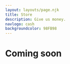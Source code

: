```yaml
---
layout: layouts/page.njk
title: Store
description: Give us money.
navlogo: cash
backgroundcolor: 98FB98
---
```


<h1>Coming soon</h1>
